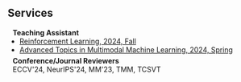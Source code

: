 ## Services

<h4 style="margin:0 10px 0;">Teaching Assistant</h4>

<ul style="margin:0 0 5px;">
  <li><a href="https://zjuchenlong.github.io/Teaching/24Fall_COMP4901Z/">Reinforcement Learning, 2024, Fall</a></li>
  <li><a href="https://zjuchenlong.github.io/Teaching/24Spring_COMP6411C/">Advanced Topics in Multimodal Machine Learning, 2024, Spring</a></li>
</ul>

<h4 style="margin:0 10px 0;">Conference/Journal Reviewers</h4>

<p style="margin:0 10px 0;">ECCV'24, NeurIPS'24, MM'23, TMM, TCSVT</p>


